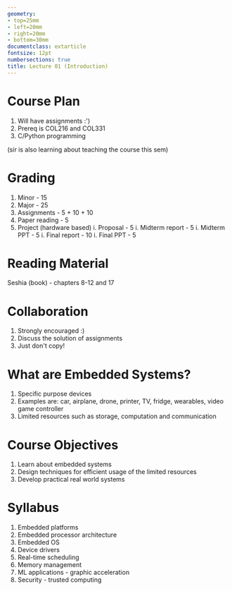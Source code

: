 ```yaml
---
geometry:
- top=25mm
- left=20mm
- right=20mm
- bottom=30mm
documentclass: extarticle
fontsize: 12pt
numbersections: true
title: Lecture 01 (Introduction)
--- 
```


# Course Plan
1. Will have assignments :')
1. Prereq is COL216 and COL331
1. C/Python programming

(sir is also learning about teaching the course this sem)

# Grading
1. Minor - 15
1. Major - 25
1. Assignments - 5 + 10 + 10
1. Paper reading - 5
1. Project (hardware based)
    i. Proposal - 5
    i. Midterm report - 5
    i. Midterm PPT - 5
    i. Final report - 10
    i. Final PPT - 5

# Reading Material
Seshia (book) - chapters 8-12 and 17

# Collaboration
1. Strongly encouraged :)
1. Discuss the solution of assignments
1. Just don't copy!

# What are Embedded Systems?
1. Specific purpose devices
1. Examples are: car, airplane, drone, printer, TV, fridge, wearables, video game controller
1. Limited resources such as storage, computation and communication

# Course Objectives
1. Learn about embedded systems
1. Design techniques for efficient usage of the limited resources
1. Develop practical real world systems

# Syllabus
1. Embedded platforms
1. Embedded processor architecture
1. Embedded OS
1. Device drivers
1. Real-time scheduling
1. Memory management
1. ML applications - graphic acceleration
1. Security - trusted computing

